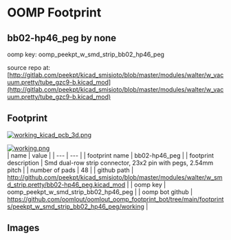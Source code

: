# OOMP Footprint  
## bb02-hp46_peg  by none  
  
oomp key: oomp_peekpt_w_smd_strip_bb02_hp46_peg  
  
source repo at: [http://gitlab.com/peekpt/kicad_smisioto/blob/master/modules/walter/w_vacuum.pretty/tube_gzc9-b.kicad_mod](http://gitlab.com/peekpt/kicad_smisioto/blob/master/modules/walter/w_vacuum.pretty/tube_gzc9-b.kicad_mod)  
## Footprint  
  
[![working_kicad_pcb_3d.png](working_kicad_pcb_3d_600.png)](working_kicad_pcb_3d.png)  
  
[![working.png](working_600.png)](working.png)  
| name | value | 
| --- | --- | 
| footprint name | bb02-hp46_peg | 
| footprint description | Smd dual-row strip connector, 23x2 pin with pegs, 2.54mm pitch | 
| number of pads | 48 | 
| github path | http://github.com/peekpt/kicad_smisioto/blob/master/modules/walter/w_smd_strip.pretty/bb02-hp46_peg.kicad_mod | 
| oomp key | oomp_peekpt_w_smd_strip_bb02_hp46_peg | 
| oomp bot github | https://github.com/oomlout/oomlout_oomp_footprint_bot/tree/main/footprints/peekpt_w_smd_strip_bb02_hp46_peg/working | 
## Images  
